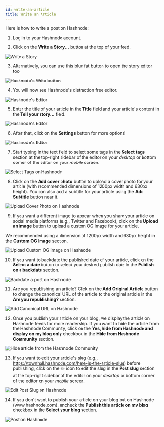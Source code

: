 ```yaml
---
id: write-an-article
title: Write an Article
---
```


Here is how to write a post on Hashnode:

1. Log in to your Hashnode account.

2. Click on the **Write a Story...** button at the top of your feed.

![Write a Story](https://cdn.hashnode.com/res/hashnode/image/upload/v1614679369507/PyRBo723X.png?auto=compress)

3. Alternatively, you can use this blue fat button to open the story editor too. 

![Hashnode's Write button](https://cdn.hashnode.com/res/hashnode/image/upload/v1614690908013/bWNmLkqsp.png?auto=compress)

4. You will now see Hashnode's distraction free editor.

![Hashnode's Editor](https://cdn.hashnode.com/res/hashnode/image/upload/v1614681129256/SAI8NvJ0p.png?auto=compress)

5. Enter the title of your article in the **Title** field and your article's content in the **Tell your story...** field.

![Hashnode's Editor](https://cdn.hashnode.com/res/hashnode/image/upload/v1614681165463/c5JVhaVKQ.png?auto=compress)

6. After that, click on the **Settings** button for more options!

![Hashnode's Editor](https://cdn.hashnode.com/res/hashnode/image/upload/v1614938406303/Y9iXe61r-.png?auto=compress)

7. Start typing in the text field to select some tags in the **Select tags** section at the top-right sidebar of the editor on your *desktop* or bottom corner of the editor on your *mobile* screen.

![Select Tags on Hashnode](https://cdn.hashnode.com/res/hashnode/image/upload/v1614681199811/FfRCELANU.png?auto=compress)

8. Click on the **Add cover photo** button to upload a cover photo for your article (with recommended dimensions of 1200px width and 630px height). You can also add a subtitle for your article using the **Add Subtitle** button near it. 

![Upload Cover Photo on Hashnode](https://cdn.hashnode.com/res/hashnode/image/upload/v1614681233146/g-TEOxBRD.png?auto=compress)

9. If you want a different image to appear when you share your article on social media platforms (e.g., Twitter and Facebook), click on the **Upload an image** button to upload a custom OG image for your article.

We recommended using a dimension of 1200px width and 630px height in the **Custom OG Image** section. 

![Upload Custom OG image on Hashnode](https://cdn.hashnode.com/res/hashnode/image/upload/v1614684741393/5P5md_rwz.png?auto=compress)

10. If you want to backdate the published date of your article, click on the **Select a date** button to select your desired publish date in the **Publish on a backdate** section.

![Backdate a post on Hashnode](https://cdn.hashnode.com/res/hashnode/image/upload/v1614685215890/eOLjjno9S.png?auto=compress)

11. Are you republishing an article? Click on the **Add Original Article** button to change the canonical URL of the article to the original article in the **Are you republishing?** section.

![Add Canonical URL on Hashnode](https://cdn.hashnode.com/res/hashnode/image/upload/v1614685254513/YjP1twa8r.png?auto=compress)

12. Once you publish your article on your blog, we display the article on Hashnode feeds for more readership. If you want to hide the article from the Hashnode Community, click on the **Yes, hide from Hashnode and display on my blog only** checkbox in the **Hide from Hashnode Community** section.

![Hide article from the Hashnode Community](https://cdn.hashnode.com/res/hashnode/image/upload/v1614689898007/7C2N4xKnh.png?auto=compress)

13. If you want to edit your article's slug (e.g., https://townhall.hashnode.com/here-is-the-article-slug) before publishing, click on the ✏️ icon to edit the slug in the **Post slug** section at the top-right sidebar of the editor on your *desktop* or bottom corner of the editor on your *mobile* screen.

![Edit Post Slug on Hashnode](https://cdn.hashnode.com/res/hashnode/image/upload/v1614689938024/gp6N2wG-N.png?auto=compress)

14. If you don't want to publish your article on your blog but on Hashnode (www.hashnode.com), uncheck the **Publish this article on my blog** checkbox in the **Select your blog** section.

![Post on Hashnode](https://cdn.hashnode.com/res/hashnode/image/upload/v1614689975621/9AP8PBS3K.png?auto=compress)
